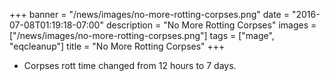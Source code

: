 +++
banner = "/news/images/no-more-rotting-corpses.png"
date = "2016-07-08T01:19:18-07:00"
description = "No More Rotting Corpses"
images = ["/news/images/no-more-rotting-corpses.png"]
tags = ["mage", "eqcleanup"]
title = "No More Rotting Corpses"
+++
* Corpses rott time changed from 12 hours to 7 days.
<!--more-->